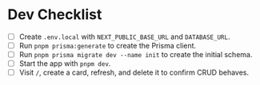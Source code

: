﻿# Dev Checklist

- [ ] Create `.env.local` with `NEXT_PUBLIC_BASE_URL` and `DATABASE_URL`.
- [ ] Run `pnpm prisma:generate` to create the Prisma client.
- [ ] Run `pnpm prisma migrate dev --name init` to create the initial schema.
- [ ] Start the app with `pnpm dev`.
- [ ] Visit `/`, create a card, refresh, and delete it to confirm CRUD behaves.
